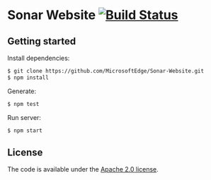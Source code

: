 # Sonar Website [![Build Status](https://travis-ci.com/MicrosoftEdge/Sonar-Website.svg?token=ie6AidxpTLajKCNExwqL&branch=master)](https://travis-ci.com/MicrosoftEdge/Sonar-Website)

## Getting started

Install dependencies:

``` bash
$ git clone https://github.com/MicrosoftEdge/Sonar-Website.git
$ npm install
```

Generate:

``` bash
$ npm test
```

Run server:

``` bash
$ npm start
```

## License

The code is available under the [Apache 2.0 license](LICENSE.txt).
